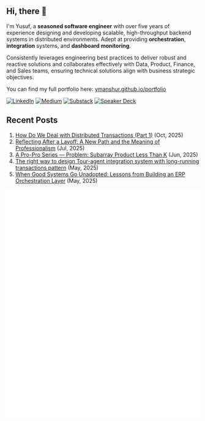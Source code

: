 ## Hi, there 👋

I'm Yusuf, a **seasoned software engineer** with over five years of experience designing and developing scalable, high-throughput backend systems in distributed 
environments. Adept at providing **orchestration**, **integration** systems, and **dashboard monitoring**.

Consistently leverages engineering best practices to deliver robust and reactive solutions and collaborates effectively with Data, Product, Finance, and Sales teams, ensuring technical solutions align with business strategic objectives.

You can find my full portfolio here: [ymanshur.github.io/portfolio](https://ymanshur.github.io/portfolio/)

[![LinkedIn](https://img.shields.io/badge/linkedin-%230077B5.svg?style=for-the-badge&logo=linkedin&logoColor=white)](https://www.linkedin.com/in/ymanshur/)
[![Medium](https://img.shields.io/badge/Medium-12100E?style=for-the-badge&logo=medium&logoColor=white)](https://medium.com/@ymanshur)
[![Substack](https://img.shields.io/badge/Substack-%23006f5c.svg?style=for-the-badge&logo=substack&logoColor=FF6719)](https://substack.com/@yusufmanshur869537)
[![Speaker Deck](https://img.shields.io/badge/Speaker%20Deck-009287?logo=speakerdeck&logoColor=fff&style=for-the-badge)](https://speakerdeck.com/ymanshur)

## Recent Posts

1. [How Do We Deal with Distributed Transactions (Part 1)](https://medium.com/@ymanshur/how-should-we-deal-with-distributed-transactions-part-1-5a4e3368f111) (Oct, 2025)
1. [Reflecting After a Layoff: A New Path and the Meaning of Professionalism](https://open.substack.com/pub/yusufmanshur869537/p/reflecting-after-a-layoff-a-new-path?r=1u2s5s&utm_campaign=post&utm_medium=web&showWelcomeOnShare=false) (Jul, 2025)
2. [A Pro-Pro Series — Problem: Subarray Product Less Than K](https://medium.com/@ymanshur/a-pro-pro-series-problem-subarray-product-less-than-k-c71ce31a21aa) (Jun, 2025)
3. [The right way to design Tour-agent integration system with long-running transactions pattern](https://medium.com/@ymanshur/the-right-way-to-design-a-clustered-ecosystem-with-the-choreography-architecture-approach-9d673e44b07b) (May, 2025)
4. [When Good Systems Go Unadopted: Lessons from Building an ERP Orchestration Layer](https://medium.com/@ymanshur/when-good-systems-go-unadopted-lessons-from-building-an-erp-orchestration-layer-2695c238daf4) (May, 2025)

<!--[![LeetCode user ymanshur](https://img.shields.io/badge/dynamic/json?style=for-the-badge&labelColor=black&color=%23ffa116&label=Solved&query=solvedOverTotal&url=https%3A%2F%2Fleetcode-badge.vercel.app%2Fapi%2Fusers%2Fymanshur&logo=leetcode&logoColor=yellow)](https://leetcode.com/ymanshur/)-->
<!--[![Medium](https://img.shields.io/badge/Medium-12100E?style=for-the-badge&logo=medium&logoColor=white)](https://medium.com/@ymanshur)-->

<!--
<p align="left">
<a href="https://github.com/ymanshur">
  <img height="180em" src="https://github-readme-stats-eight-theta.vercel.app/api?username=ymanshur&show_icons=true&theme=algolia&include_all_commits=true&count_private=true"/>
  <img height="180em" src="https://github-readme-stats-eight-theta.vercel.app/api/top-langs/?username=ymanshur&layout=compact&langs_count=8&theme=algolia"/>
</a>
</p>
-->

![](https://github.com/ymanshur/github-stats/blob/master/generated/overview.svg)
![](https://github.com/ymanshur/github-stats/blob/master/generated/languages.svg) 
   
<!--
**ymanshur/ymanshur** is a ✨ _special_ ✨ repository because its `README.md` (this file) appears on your GitHub profile.

Here are some ideas to get you started:

- 🔭 I’m currently working on ...
- 🌱 I’m currently learning ...
- 👯 I’m looking to collaborate on ...
- 🤔 I’m looking for help with ...
- 💬 Ask me about ...
- 📫 How to reach me: ...
- 😄 Pronouns: ...
- ⚡ Fun fact: ...
-->
